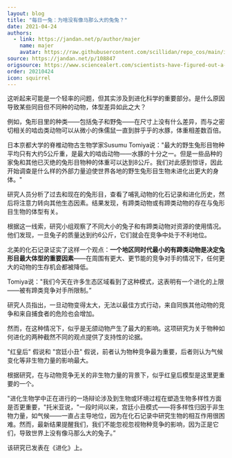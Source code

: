 ```yaml
---
layout: blog
title: "每日一兔：为啥没有像马那么大的兔兔？"
date: 2021-04-24
authors:
  - link: https://jandan.net/p/author/majer
    name: majer
    avatar: https://raw.githubusercontent.com/scillidan/repo_cos/main/icon/jin_grey.png
source: https://jandan.net/p/108847
origsource: https://www.sciencealert.com/scientists-have-figured-out-a-reason-why-we-don-t-have-horse-sized-rabbits
order: 20210424
icon: squirrel
---
```


这听起来可能是一个轻率的问题，但其实涉及到进化科学的重要部分。是什么原因导致某些同目但不同种的动物，体型差异如此之大？

例如，兔形目里的种类——包括兔子和野兔——在尺寸上没有什么差异，而与之密切相关的啮齿类动物可以从微小的侏儒鼠一直到胖乎乎的水豚，体重相差数百倍。

日本京都大学的脊椎动物古生物学家Susumu Tomiya说："最大的野生兔形目物种平均只有大约5公斤重，是最大的啮齿动物——水豚的十分之一。但是一些品种的家兔和其他已灭绝的兔形目物种的体重可以达到8公斤。我们对此感到惊讶，因此开始调查是什么样的外部力量迫使世界各地的野生兔形目生物未进化出更大的身体。"

研究人员分析了过去和现在的兔形目，查看了哺乳动物的化石记录和进化历史，然后将注意力转向其他生态因素。结果发现，有蹄类动物或有蹄类动物的存在与兔形目生物的体型有关。

根据这一线索，研究小组观察了不同大小的兔子和有蹄类动物对资源的使用情况。他们发现，一旦兔子的质量达到约6公斤，它们就会在竞争中处于不利地位。

北美的化石记录证实了这样一个观点：**一个地区同时代最小的有蹄类动物是决定兔形目最大体型的重要因素**——在周围有更大、更节能的竞争对手的情况下，任何更大的动物的生存机会都被降低。

Tomiya说："我们今天在许多生态区域看到了这种模式，这表明有一个进化的上限——被有蹄类竞争对手所限制。”

研究人员指出，一旦动物变得太大，无法以最佳方式行动，来自同族其他动物的竞争和来自捕食者的危险也会增加。

然而，在这种情况下，似乎是无颌动物产生了最大的影响。这项研究为关于物种如何进化的两种截然不同的观点提供了支持性的论据。

"红皇后" 假说和 "宫廷小丑" 假说，前者认为物种竞争最为重要，后者则认为气候变化等非生物力量的影响最大。

根据研究，在与动物竞争无关的非生物力量的背景下，似乎红皇后模型是这里更重要的一个。

"进化生物学中正在进行的一场辩论涉及到生物或环境过程在塑造生物多样性方面是否更重要，"托米亚说，"一段时间以来，宫廷小丑模式——将多样性归因于非生物力量，如气候——一直占主导地位，因为在化石记录中研究生物的相互作用很困难。然而，最新结果提醒我们，我们不能忽视忽视物种竞争的影响，因为正是它们，导致世界上没有像马那么大的兔子。”

该研究已发表在《进化》上。
